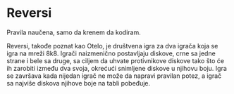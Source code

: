 # Reversi
Pravila naučena, samo da krenem da kodiram.

Reversi, takođe poznat kao Otelo, je društvena igra za dva igrača koja se igra na mreži 8k8. Igrači naizmenično postavljaju diskove, crne sa jedne strane i bele sa druge, sa ciljem da uhvate protivnikove diskove tako što će ih zarobiti između dva svoja, okrećući snimljene diskove u njihovu boju. Igra se završava kada nijedan igrač ne može da napravi pravilan potez, a igrač sa najviše diskova njihove boje na tabli pobeđuje.